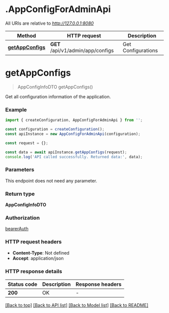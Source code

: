 # .AppConfigForAdminApi

All URIs are relative to *http://127.0.0.1:8080*

Method | HTTP request | Description
------------- | ------------- | -------------
[**getAppConfigs**](AppConfigForAdminApi.md#getAppConfigs) | **GET** /api/v1/admin/app/configs | Get Configurations


# **getAppConfigs**
> AppConfigInfoDTO getAppConfigs()

Get all configuration information of the application.

### Example


```typescript
import { createConfiguration, AppConfigForAdminApi } from '';

const configuration = createConfiguration();
const apiInstance = new AppConfigForAdminApi(configuration);

const request = {};

const data = await apiInstance.getAppConfigs(request);
console.log('API called successfully. Returned data:', data);
```


### Parameters
This endpoint does not need any parameter.


### Return type

**AppConfigInfoDTO**

### Authorization

[bearerAuth](README.md#bearerAuth)

### HTTP request headers

 - **Content-Type**: Not defined
 - **Accept**: application/json


### HTTP response details
| Status code | Description | Response headers |
|-------------|-------------|------------------|
**200** | OK |  -  |

[[Back to top]](#) [[Back to API list]](README.md#documentation-for-api-endpoints) [[Back to Model list]](README.md#documentation-for-models) [[Back to README]](README.md)


